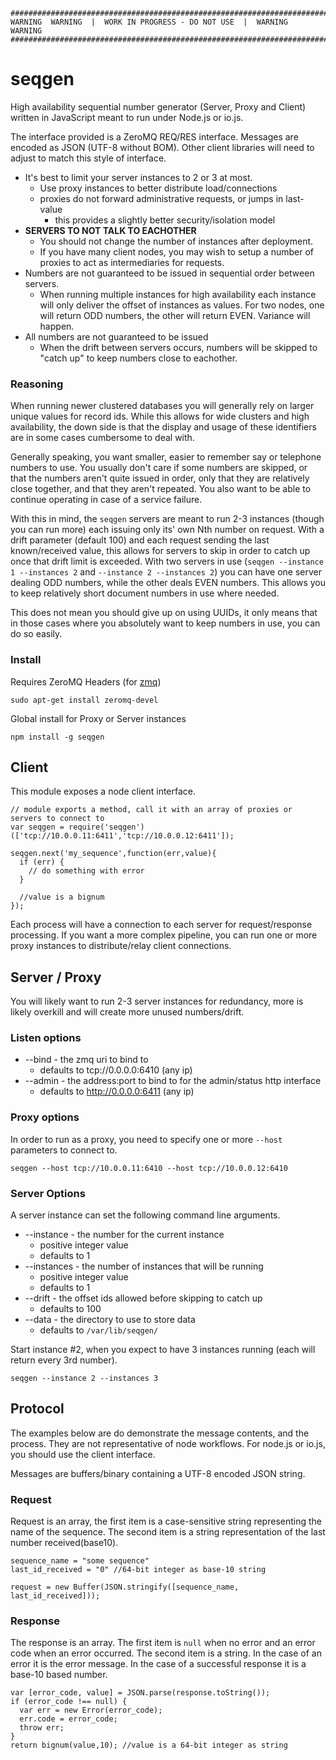 
```
#######################################################################
WARNING  WARNING  |  WORK IN PROGRESS - DO NOT USE  |  WARNING  WARNING
#######################################################################
```

# seqgen

High availability sequential number generator (Server, Proxy and Client) written in JavaScript meant to run under Node.js or io.js.

The interface provided is a ZeroMQ REQ/RES interface.  Messages are encoded as JSON (UTF-8 without BOM).  Other client libraries will need to adjust to match this style of interface.

* It's best to limit your server instances to 2 or 3 at most.
  * Use proxy instances to better distribute load/connections 
  * proxies do not forward administrative requests, or jumps in last-value
    * this provides a slightly better security/isolation model 
* **SERVERS TO NOT TALK TO EACHOTHER**
  * You should not change the number of instances after deployment.
  * If you have many client nodes, you may wish to setup a number of proxies to act as intermediaries for requests.
* Numbers are not guaranteed to be issued in sequential order between servers.
  * When running multiple instances for high availability each instance will only deliver the offset of instances as values.  For two nodes, one will return ODD numbers, the other will return EVEN.  Variance will happen.
* All numbers are not guaranteed to be issued
  * When the drift between servers occurs, numbers will be skipped to "catch up" to keep numbers close to eachother.


### Reasoning

When running newer clustered databases you will generally rely on larger unique values for record ids.  While this allows for wide clusters and high availability, the down side is that the display and usage of these identifiers are in some cases cumbersome to deal with.

Generally speaking, you want smaller, easier to remember say or telephone numbers to use.  You usually don't care if some numbers are skipped, or that the numbers aren't quite issued in order, only that they are relatively close together, and that they aren't repeated. You also want to be able to continue operating in case of a service failure.

With this in mind, the `seqgen` servers are meant to run 2-3 instances (though you can run more) each issuing only its' own Nth number on request.  With a drift parameter (default 100) and each request sending the last known/received value, this allows for servers to skip in order to catch up once that drift limit is exceeded.  With two servers in use (`seqgen --instance 1 --instances 2` and `--instance 2 --instances 2`) you can have one server dealing ODD numbers, while the other deals EVEN numbers.  This allows you to keep relatively short document numbers in use where needed.

This does not mean you should give up on using UUIDs, it only means that in those cases where you absolutely want to keep numbers in use, you can do so easily.


### Install

Requires ZeroMQ Headers (for [zmq](https://www.npmjs.com/package/zmq))

```
sudo apt-get install zeromq-devel
```

Global install for Proxy or Server instances

```
npm install -g seqgen
```


## Client

This module exposes a node client interface.

```
// module exports a method, call it with an array of proxies or servers to connect to
var seqgen = require('seqgen')(['tcp://10.0.0.11:6411','tcp://10.0.0.12:6411']);

seqgen.next('my_sequence',function(err,value){
  if (err) {
    // do something with error
  }

  //value is a bignum
});
```

Each process will have a connection to each server for request/response processing.  If you want a more complex pipeline, you can run one or more proxy instances to distribute/relay client connections.


## Server / Proxy

You will likely want to run 2-3 server instances for redundancy, more is likely overkill and will create more unused numbers/drift.


### Listen options

* --bind - the zmq uri to bind to 
  * defaults to tcp://0.0.0.0:6410 (any ip)
* --admin - the address:port to bind to for the admin/status http interface
  * defaults to http://0.0.0.0:6411 (any ip)

### Proxy options

In order to run as a proxy, you need to specify one or more `--host` parameters to connect to.

```
seqgen --host tcp://10.0.0.11:6410 --host tcp://10.0.0.12:6410
``` 

### Server Options

A server instance can set the following command line arguments.

* --instance - the number for the current instance
  * positive integer value
  * defaults to 1
* --instances - the number of instances that will be running
  * positive integer value
  * defaults to 1
* --drift - the offset ids allowed before skipping to catch up
  * defaults to 100  
* --data - the directory to use to store data
  * defaults to `/var/lib/seqgen/`  

Start instance #2, when you expect to have 3 instances running (each will return every 3rd number).

```
seqgen --instance 2 --instances 3
```


## Protocol

The examples below are do demonstrate the message contents, and the process.  They are not representative of node workflows.  For node.js or io.js, you should use the client interface.

Messages are buffers/binary containing a UTF-8 encoded JSON string.

### Request

Request is an array, the first item is a case-sensitive string representing the name of the sequence.  The second item is a string representation of the last number received(base10). 

```
sequence_name = "some sequence"
last_id_received = "0" //64-bit integer as base-10 string

request = new Buffer(JSON.stringify([sequence_name, last_id_received]));
```

### Response

The response is an array.  The first item is `null` when no error and an error code when an error occurred.  The second item is a string.  In the case of an error it is the error message.  In the case of a successful response it is a base-10 based number.

```
var [error_code, value] = JSON.parse(response.toString());
if (error_code !== null) {
  var err = new Error(error_code);
  err.code = error_code;
  throw err;
}
return bignum(value,10); //value is a 64-bit integer as string
```
